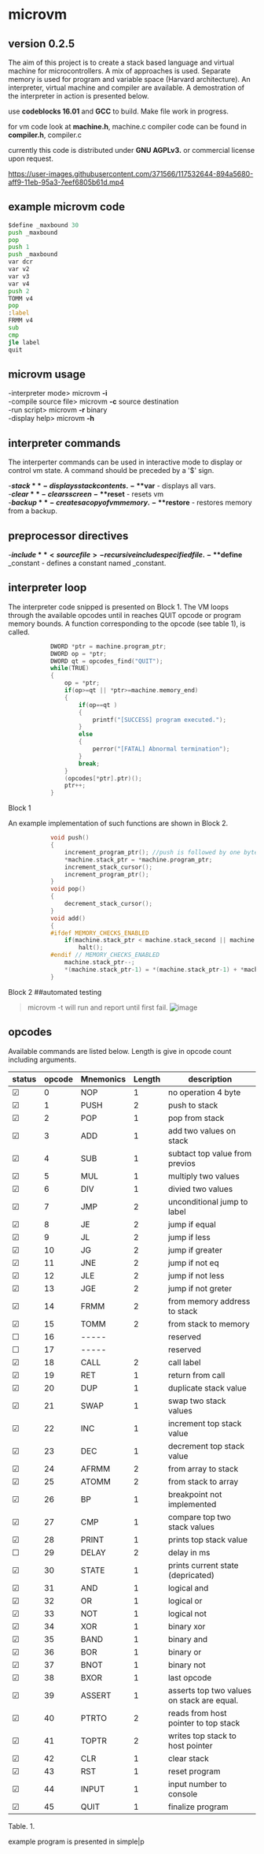 # microvm
## version 0.2.5
The aim of this project is to create a stack based language and virtual machine for microcontrollers. A mix of approaches is used. 
Separate memory is used for program and variable space (Harvard architecture). An interpreter, virtual machine and compiler are available. A demostration of the interpreter in action is presented below.

use **codeblocks 16.01**  and **GCC** to build.  Make file work in progress.

for vm code look at **machine.h**, machine.c
compiler code can be found in **compiler.h**, compiler.c

currently this code is distributed under **GNU AGPLv3.** or commercial license upon request.


https://user-images.githubusercontent.com/371566/117532644-894a5680-aff9-11eb-95a3-7eef6805b61d.mp4

## example microvm code
```asm
$define _maxbound 30
push _maxbound
pop
push 1
push _maxbound
var dcr
var v2
var v3
var v4
push 2
TOMM v4
pop
:label
FRMM v4
sub
cmp
jle label
quit

```
## microvm usage

-interpreter mode>    microvm **-i**              
-compile source file> microvm **-c** source destination             
-run script>          microvm **-r**  binary              
-display help>        microvm **-h**                        
            
## interpreter commands
The interperter commands can be used in interactive mode to display or control vm state. A command should be preceded by a '$' sign.

-**$stack**      - displays stack contents.     
-**$var**        - displays all vars.           
-**$clear**      - clears screen    
-**$reset**      - resets vm        
-**$backup**     - creates a copy of vm memory.                         
-**$restore**       - restores memory from a backup.   

## preprocessor directives

-**$include** <source file> -recursive include specified file.      
-**$define** _constant - defines a constant named _constant.        


## interpreter loop
The interpreter code snipped is presented on Block 1. The VM loops through the available opcodes until in reaches QUIT opcode or program memory bounds. A function corresponding to the opcode (see table 1), is called.
```C
            DWORD *ptr = machine.program_ptr;
            DWORD op = *ptr;
            DWORD qt = opcodes_find("QUIT");
            while(TRUE)
            {
                op = *ptr;         
                if(op>=qt || *ptr>=machine.memory_end)
                {
                    if(op==qt )
                    {
                        printf("[SUCCESS] program executed.");
                    }
                    else
                    {
                        perror("[FATAL] Abnormal termination");
                    }
                    break;
                }
                (opcodes[*ptr].ptr)();
                ptr++;
            }
```
Block 1

An example implementation of such functions are shown in Block 2.
```C
            void push() 
            {
                increment_program_ptr(); //push is followed by one byte, so increment to skip argument
                *machine.stack_ptr = *machine.program_ptr;
                increment_stack_cursor();
                increment_program_ptr();
            }
            void pop()
            {
                decrement_stack_cursor();
            }
            void add() 
            {
            #ifdef MEMORY_CHECKS_ENABLED
                if(machine.stack_ptr < machine.stack_second || machine.stack_ptr >= machine.stack_end)
                    halt();
            #endif // MEMORY_CHECKS_ENABLED
                machine.stack_ptr--;
                *(machine.stack_ptr-1) = *(machine.stack_ptr-1) + *machine.stack_ptr;
            }
```
Block 2
##automated testing
>microvm -t <directory> will run and report until first fail.
>![image](https://user-images.githubusercontent.com/371566/118403357-18e9a800-b67f-11eb-884c-d5b97a90e383.png)

## opcodes

Available commands are listed below. Length is give in opcode count including arguments.

|status|opcode |Mnemonics  |Length   |                           description                              |
|------|-------|-----------|---------|--------------------------------------------------------------------|
|&#9745; |    0  |  NOP      |   1     | no operation 4 byte <BR>	                                        |
|&#9745; |    1  |  PUSH     |   2     | push to stack  <BR>                                                |
|&#9745; |    2  |  POP      |   1     | pop from stack                                                     |
|&#9745; |    3  |  ADD      |   1     | add two values on stack                                            |
|&#9745; |    4  |  SUB      |   1     | subtact top value from previos                                     |
|&#9745; |    5  |  MUL      |   1     | multiply two values|                                               |
|&#9745; |    6  |  DIV      |   1     | divied two values|                                                 |
|&#9745; |    7  |  JMP      |   2     | unconditional jump to label                                        |
|&#9745; |    8  |  JE       |   2     | jump if equal                                                      |
|&#9745; |    9  |  JL       |   2     | jump if less                                                       |
|&#9745; |    10 |  JG       |   2     | jump if greater                                                    |
|&#9745; |    11 |  JNE      |   2     | jump if not eq                                                     |
|&#9745; |    12 |  JLE      |   2     | jump if not less                                                   |
|&#9745; |    13 |  JGE      |   2     | jump if not greter                                                 |
|&#9745; |    14 |  FRMM     |   2     | from memory address to stack                                       |
|&#9745; |    15 |  TOMM     |   2     | from stack to memory                                               |
|&#9744; |    16 |  -----    |         | reserved                                                           |
|&#9744; |    17 |  -----    |         | reserved                                                           |
|&#9745; |    18 |  CALL     |   2     | call label                                                         |
|&#9745; |    19 |  RET      |   1     | return from call                                                   |
|&#9745; |    20 |  DUP      |   1     | duplicate stack value                                              |
|&#9745; |    21 |  SWAP     |   1     | swap two stack values                                              |
|&#9745; |    22 |  INC      |   1     | increment top stack value                                          |
|&#9745; |    23 |  DEC      |   1     | decrement top stack value                                          |
|&#9745; |    24 |  AFRMM    |   2     | from array to stack                                                |
|&#9745; |    25 |  ATOMM    |   2     | from stack to array                                                |
|&#9745; |    26 |  BP       |   1     | breakpoint not implemented                                         |
|&#9745; |    27 |  CMP      |   1     | compare top two stack values| place result in flag_gr and flag_eq  |
|&#9745; |    28 |  PRINT    |   1     | prints top stack value                                             |
|&#9744; |    29 |  DELAY    |   2     | delay in ms                                                        |
|&#9745; |    30 |  STATE    |   1     | prints current state (depricated)                                  |
|&#9745; |    31 |  AND      |   1     | logical and                                                        |
|&#9745; |    32 |  OR       |   1     | logical or                                                         |
|&#9745; |    33 |  NOT      |   1     | logical not                                                        |
|&#9745; |    34 |  XOR      |   1     | binary xor                                                         |
|&#9745; |    35 |  BAND     |   1     | binary and                                                         |
|&#9745; |    36 |  BOR      |   1     | binary or                                                          |
|&#9745; |    37 |  BNOT     |   1     | binary not                                                         |
|&#9745; |    38 |  BXOR     |   1     | last opcode                                                        |
|&#9745; |    39 |  ASSERT   |   1     | asserts top two values on stack are equal.                         |
|&#9745; |    40 |  PTRTO    |   2     | reads from host pointer to top stack                               |
|&#9745; |    41 |  TOPTR    |   2     | writes top stack to host pointer                                   |
|&#9745; |    42 |  CLR      |   1     | clear stack                                                   |
|&#9745; |    43 |  RST      |   1     | reset program                                                   |
|&#9745; |    44 |  INPUT    |   1     | input number to console                                                   |
|&#9745; |    45 |  QUIT     |   1     | finalize program                                                   |
                                               
Table. 1.
      
example program is presented in simple|p
